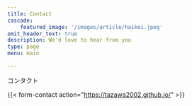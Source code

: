 ```yaml
---
title: Contact
cascade:
    featured_image: '/images/article/haikei.jpeg'
omit_header_text: true
description: We'd love to hear from you
type: page
menu: main

---
```



コンタクト

{{< form-contact action="https://tazawa2002.github.io/"  >}}